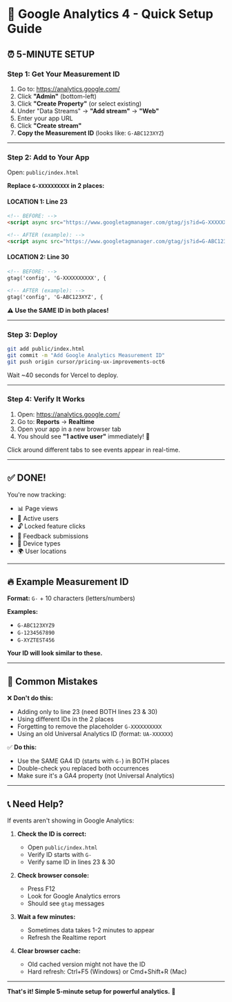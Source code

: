 # 🎯 Google Analytics 4 - Quick Setup Guide

## ⏰ 5-MINUTE SETUP

### **Step 1: Get Your Measurement ID**

1. Go to: https://analytics.google.com/
2. Click **"Admin"** (bottom-left)
3. Click **"Create Property"** (or select existing)
4. Under "Data Streams" → **"Add stream"** → **"Web"**
5. Enter your app URL
6. Click **"Create stream"**
7. **Copy the Measurement ID** (looks like: `G-ABC123XYZ`)

---

### **Step 2: Add to Your App**

Open: `public/index.html`

**Replace `G-XXXXXXXXXX` in 2 places:**

#### **LOCATION 1: Line 23**
```html
<!-- BEFORE: -->
<script async src="https://www.googletagmanager.com/gtag/js?id=G-XXXXXXXXXX"></script>

<!-- AFTER (example): -->
<script async src="https://www.googletagmanager.com/gtag/js?id=G-ABC123XYZ"></script>
```

#### **LOCATION 2: Line 30**
```html
<!-- BEFORE: -->
gtag('config', 'G-XXXXXXXXXX', {

<!-- AFTER (example): -->
gtag('config', 'G-ABC123XYZ', {
```

**⚠️ Use the SAME ID in both places!**

---

### **Step 3: Deploy**

```bash
git add public/index.html
git commit -m "Add Google Analytics Measurement ID"
git push origin cursor/pricing-ux-improvements-oct6
```

Wait ~40 seconds for Vercel to deploy.

---

### **Step 4: Verify It Works**

1. Open: https://analytics.google.com/
2. Go to: **Reports** → **Realtime**
3. Open your app in a new browser tab
4. You should see **"1 active user"** immediately! 🎉

Click around different tabs to see events appear in real-time.

---

## ✅ DONE!

You're now tracking:
- 📊 Page views
- 👥 Active users  
- 🔓 Locked feature clicks
- 💬 Feedback submissions
- 📱 Device types
- 🌍 User locations

---

## 🔥 Example Measurement ID

**Format:** `G-` + 10 characters (letters/numbers)

**Examples:**
- `G-ABC123XYZ9`
- `G-1234567890`
- `G-XYZTEST456`

**Your ID will look similar to these.**

---

## 🚨 Common Mistakes

❌ **Don't do this:**
- Adding only to line 23 (need BOTH lines 23 & 30)
- Using different IDs in the 2 places
- Forgetting to remove the placeholder `G-XXXXXXXXXX`
- Using an old Universal Analytics ID (format: `UA-XXXXXX`)

✅ **Do this:**
- Use the SAME GA4 ID (starts with `G-`) in BOTH places
- Double-check you replaced both occurrences
- Make sure it's a GA4 property (not Universal Analytics)

---

## 📞 Need Help?

If events aren't showing in Google Analytics:

1. **Check the ID is correct:**
   - Open `public/index.html`
   - Verify ID starts with `G-`
   - Verify same ID in lines 23 & 30

2. **Check browser console:**
   - Press F12
   - Look for Google Analytics errors
   - Should see `gtag` messages

3. **Wait a few minutes:**
   - Sometimes data takes 1-2 minutes to appear
   - Refresh the Realtime report

4. **Clear browser cache:**
   - Old cached version might not have the ID
   - Hard refresh: Ctrl+F5 (Windows) or Cmd+Shift+R (Mac)

---

**That's it! Simple 5-minute setup for powerful analytics.** 🚀
